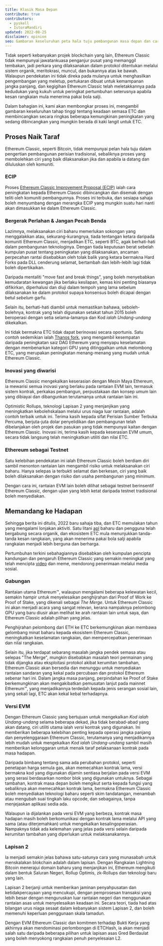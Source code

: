 ```yaml
---
title: Klasik Masa Depan
contribute: true
contributors:
  - pyskell
  - IstoraMandiri
updated: 2022-08-25
disclaimer: opinion
seo: Gambaran keseluruhan peta hala tuju pembangunan masa depan dan cara keputusan dibuat dalam ekosistem Klasik Ethereum, berdasarkan sejarahnya, prinsipnya.
---
```


Tidak seperti kebanyakan projek blockchain yang lain, Ethereum Classic tidak mempunyai jawatankuasa penganjur pusat yang memanggil tembakan, jadi perkara yang dilaksanakan dalam protokol ditentukan melalui sistem organik, meritokrasi, muncul, dan bukannya atas ke bawah. Walaupun pendekatan ini tidak direka pada mulanya untuk menghasilkan pengembangan yang meletup, pertukaran dibuat untuk kemampanan jangka panjang, dan kegigihan Ethereum Classic telah meletakkannya pada kedudukan yang kukuh untuk peringkat pertumbuhan seterusnya apabila kesan rangkaian mula menerima pakai bola salji.

Dalam bahagian ini, kami akan membongkar proses ini, mengambil gambaran keseluruhan tahap tinggi tentang keadaan semasa ETC dan membincangkan secara ringkas beberapa kemungkinan peningkatan yang sedang dibincangkan yang mungkin berada di kaki langit untuk ETC.

## Proses Naik Taraf

Ethereum Classic, seperti Bitcoin, tidak mempunyai pelan hala tuju dalam pengertian pembangunan perisian tradisional, sebaliknya proses yang membolehkan ciri yang baik dilaksanakan jika dan apabila ia datang dan diluluskan oleh komuniti.

### ECIP

Proses [Ethereum Classic Improvement Proposal (ECIP)](/development/ecips) ialah cara peningkatan kepada Ethereum Classic dibincangkan dan disemak dengan teliti oleh komuniti pembangunnya. Proses ini terbuka, dan sesiapa sahaja boleh menyumbang dengan merangka ECIP yang mungkin suatu hari nanti akan dimasukkan ke dalam Ethereum Classic.

### Bergerak Perlahan & Jangan Pecah Benda

Lazimnya, melaksanakan ciri baharu memerlukan sokongan yang menggalakkan atau, sekurang-kurangnya, tiada tentangan ketara daripada komuniti Ethereum Classic, menjadikan ETC, seperti BTC, agak berhati-hati dalam pembangunan teknologinya. Dengan tiada keputusan berat sebelah kumpulan pusat tentang peningkatan yang dilaksanakan, ancaman perpecahan rantai disebabkan oleh tolak balik yang ketara bermakna Hard Forks pada DLL cenderung selamat, bertambah dan lebih-lebih lagi tidak boleh dipertikaikan.

Daripada mentaliti "move fast and break things", yang boleh menyebabkan kemudaratan kewangan jika berlaku kesilapan, kemas kini penting biasanya difikirkan, diperhalusi dan diuji dalam tempoh yang lama sebelum dilaksanakan ke dalam protokol supaya konsensus boleh dicapai dengan betul _sebelum_ garfu.

Selain itu, berhati-hati diambil untuk memastikan bahawa, seboleh-bolehnya, kontrak yang telah digunakan setakat tahun 2015 boleh beroperasi dengan setia selama-lamanya dan Kod _ialah Undang-undang_ dikekalkan.

Ini tidak bermakna ETC tidak dapat berinovasi secara oportunis. Satu contoh sedemikian ialah [Thanos fork](/knowledge/forks#thanos), yang mengambil kesempatan daripada peningkatan saiz DAG Ethereum yang menyapu keselamatan dengan membenarkan kategori GPU yang ditinggalkan untuk melombong ETC, yang merupakan peningkatan menang-menang yang mudah untuk Ethereum Classic.

### Inovasi yang diwarisi

Ethereum Classic mengekalkan keserasian dengan Mesin Maya Ethereum, ia mewarisi semua inovasi yang berlaku pada rantaian EVM lain, termasuk sistem kontrak, perkakas pembangun, perpustakaan dan konsep umum lain yang dibiayai dan dibangunkan terutamanya untuk rantaian lain ini.

Optimistic Rollups, teknologi Lapisan 2 yang menjanjikan yang meningkatkan kebolehskalaan melalui urus niaga luar rantaian, adalah contoh terbaik untuk ini. Terima kasih kepada sifat Perisian Sumber Terbuka Percuma, berjuta-juta dolar penyelidikan dan pembangunan telah dibelanjakan oleh projek dan pasukan yang tidak mempunyai kaitan dengan Ethereum Classic. Inovasi ini, terima kasih kepada keserasian EVM umum, secara tidak langsung telah meningkatkan utiliti dan nilai ETC.

### Ethereum sebagai Testnet

Satu kelebihan pendekatan ini ialah Ethereum Classic boleh berdiam diri sambil menonton rantaian lain mengambil risiko untuk melaksanakan ciri baharu. Hanya selepas ia terbukti selamat dan berkesan, ciri yang baik boleh dilaksanakan dengan risiko dan usaha pembangunan yang minimum.

Dengan cara ini, rantaian EVM lain boleh dilihat sebagai testnet berinsentif Ethereum Classic, dengan ujian yang lebih ketat daripada testnet tradisional boleh menyediakan.

## Memandang ke Hadapan

Sehingga berita ini ditulis, 2022 baru sahaja tiba, dan ETC memulakan tahun yang mengalami lonjakan aktiviti. Satu litani [apl](/services/apps) baharu dan pengguna telah bergabung secara organik, dan ekosistem ETC mula menunjukkan tanda-tanda kesan rangkaian, yang akan menerima pakai bola salji apabila rangkaian menjadi lebih berguna dan berharga.

Pertumbuhan terkini sebahagiannya disebabkan oleh kumpulan pencipta kandungan dan pengaruh Ethereum Classic yang semakin meningkat yang telah mencipta [video](/videos) dan meme, mendorong penerimaan melalui media sosial.

### Gabungan

Rantaian utama Ethereum™, walaupun mengalami beberapa kelewatan kecil, semakin hampir untuk menyelesaikan penghijrahan dari Proof of Work ke Proof of Stake, yang dikenali sebagai _The Merge_. Untuk Ethereum Classic ini akan menjadi acara yang sangat relevan, kerana nampaknya pelombong GPU yang baru diusir akan melihat ke arah rantaian lain untuk saya, dan Ethereum Classic adalah pilihan yang jelas.

Penghijrahan pelombong dari ETH ke ETC berkemungkinan akan membawa gelombang minat baharu kepada ekosistem Ethereum Classic, meningkatkan keselamatan rangkaian, dan mempercepatkan penerimaan dan nilai rangkaian.

Selain itu, jika terdapat sebarang masalah jangka pendek semasa atau selepas "The Merge", mungkin disebabkan masalah teori permainan yang tidak dijangka atau eksploitasi protokol akibat kerumitan tambahan, Ethereum Classic akan bersedia dan menunggu untuk menyediakan rantaian sandaran yang kekal pada percubaan dan protokol Ethereum sebenar hari ini. Dalam jangka masa panjang, perpindahan ke Proof of Stake berkemungkinan akan mengakibatkan pemusatan lanjut pada mainnet Ethereum™, yang menjadikannya terdedah kepada jenis serangan sosial lain, yang sekali lagi, ETC akan kekal kebal terhadapnya.

### Versi EVM

Dengan Ethereum Classic yang bertujuan untuk mengekalkan _Kod ialah Undang-undang_ selama beberapa dekad, jika tidak berabad-abad yang akan datang, ciri utiliti utama ialah _versi_ kontrak yang digunakan. Ini memberikan beberapa kelebihan penting kepada operasi jangka panjang dan penyelenggaraan Ethereum Classic, terutamanya yang menjadikannya lebih mudah untuk mengekalkan _Kod ialah Undang-undang_ sambil masih memberikan kelonggaran untuk menaik taraf pelaksanaan kontrak pada masa hadapan.

Daripada bimbang tentang sama ada perubahan protokol, seperti penetapan harga semula gas, akan memecahkan kontrak lama, versi bermakna kod yang digunakan dijamin sentiasa berjalan pada versi EVM yang serasi berdasarkan nombor blok yang digunakan untuknya. Sebagai tambahan, kontrak masa depan boleh mengikut serta kepada fungsi yang sebaliknya akan memecahkan kontrak lama, bermakna Ethereum Classic boleh menyediakan teknologi baharu seperti skim tandatangan, menambah atau mengubah suai tingkah laku opcode, dan sebagainya, tanpa menjejaskan aplikasi sedia ada.

Walaupun ia dijalankan pada versi EVM yang berbeza, kontrak masa hadapan masih boleh berkomunikasi dengan kontrak lama melalui API yang sama (atau diterjemahkan) untuk mengekalkan kesalingoperasian. Nampaknya tidak ada kelemahan yang jelas pada versi selain daripada kerumitan tambahan yang diperlukan untuk melaksanakannya.

### Lapisan 2

Ia menjadi semakin jelas bahawa satu-satunya cara yang munasabah untuk menskalakan blokchain adalah dalam lapisan. Dengan Rangkaian Lightning Bitcoin menerajui domain baharu yang menjanjikan ini, Ethereum mengikuti dalam bentuk Saluran Negeri, Rollup Optimis, zk-Rollups dan teknologi baru yang lain.

Lapisan 2 berjanji untuk memberikan jaminan penyahpusatan dan ketidakpercayaan yang mencukupi, dengan pemprosesan transaksi yang lebih besar dengan menguruskan luar rantaian negeri dan menggunakan rantaian asas untuk menyelesaikan keadaan ini. Secara teori, tiada had atas bilangan urus niaga sesaat dalam kebanyakan sistem Lapisan 2, dan boleh memenuhi keperluan penggunaan skala tamadun.

Dengan EVM Ethereum Classic dan komitmen terhadap Bukti Kerja yang akhirnya akan mendominasi perlombongan di ETCHash, ia akan menjadi salah satu daripada beberapa pilihan untuk lapisan asas Gred Berdaulat yang boleh menyokong rangkaian penuh penyelesaian L2.
